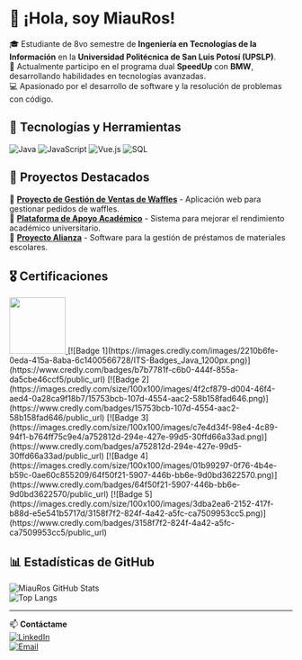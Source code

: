 # 👋 ¡Hola, soy MiauRos!

🎓 Estudiante de 8vo semestre de **Ingeniería en Tecnologías de la Información** en la **Universidad Politécnica de San Luis Potosí (UPSLP)**.  
🚀 Actualmente participo en el programa dual **SpeedUp** con **BMW**, desarrollando habilidades en tecnologías avanzadas.  
💻 Apasionado por el desarrollo de software y la resolución de problemas con código.  

## 🚀 Tecnologías y Herramientas  
![Java](https://img.shields.io/badge/Java-%23ED8B00.svg?style=for-the-badge&logo=openjdk&logoColor=white)
![JavaScript](https://img.shields.io/badge/JavaScript-%23F7DF1E.svg?style=for-the-badge&logo=javascript&logoColor=black)
![Vue.js](https://img.shields.io/badge/Vue.js-%234FC08D.svg?style=for-the-badge&logo=vuedotjs&logoColor=white)
![SQL](https://img.shields.io/badge/SQL-%2300f.svg?style=for-the-badge&logo=mysql&logoColor=white)

## 📌 Proyectos Destacados  
🔹 [**Proyecto de Gestión de Ventas de Waffles**](#) - Aplicación web para gestionar pedidos de waffles.  
🔹 [**Plataforma de Apoyo Académico**](#) - Sistema para mejorar el rendimiento académico universitario.  
🔹 [**Proyecto Alianza**](#) - Software para la gestión de préstamos de materiales escolares.  

## 🎖️ Certificaciones  
<a href="https://www.credly.com/badges/b7b7781f-c6b0-444f-855a-da5cbe46ccf5/public_url">
  <img src="https://images.credly.com/images/2210b6fe-0eda-415a-8aba-6c1400566728/ITS-Badges_Java_1200px.png" width="100">
</a>
[![Badge 1](https://images.credly.com/images/2210b6fe-0eda-415a-8aba-6c1400566728/ITS-Badges_Java_1200px.png)](https://www.credly.com/badges/b7b7781f-c6b0-444f-855a-da5cbe46ccf5/public_url)  
[![Badge 2](https://images.credly.com/size/100x100/images/4f2cf879-d004-46f4-aed4-0a28ca9f18b7/15753bcb-107d-4554-aac2-58b158fad646.png)](https://www.credly.com/badges/15753bcb-107d-4554-aac2-58b158fad646/public_url)  
[![Badge 3](https://images.credly.com/size/100x100/images/c7e4d34f-98e4-4c89-94f1-b764ff75c9e4/a752812d-294e-427e-99d5-30ffd66a33ad.png)](https://www.credly.com/badges/a752812d-294e-427e-99d5-30ffd66a33ad/public_url)  
[![Badge 4](https://images.credly.com/size/100x100/images/01b99297-0f76-4b4e-b59c-0ae60c855209/64f50f21-5907-446b-bb6e-9d0bd3622570.png)](https://www.credly.com/badges/64f50f21-5907-446b-bb6e-9d0bd3622570/public_url)  
[![Badge 5](https://images.credly.com/size/100x100/images/3dba2ea6-2152-417f-b88d-e5e541b5717d/3158f7f2-824f-4a42-a5fc-ca7509953cc5.png)](https://www.credly.com/badges/3158f7f2-824f-4a42-a5fc-ca7509953cc5/public_url)

## 📊 Estadísticas de GitHub  
![MiauRos GitHub Stats](https://github-readme-stats.vercel.app/api?username=MiauRos&show_icons=true&theme=radical)  
![Top Langs](https://github-readme-stats.vercel.app/api/top-langs/?username=MiauRos&layout=compact&theme=radical)

---

📫 **Contáctame**  
[![LinkedIn](https://img.shields.io/badge/LinkedIn-%230077B5.svg?style=for-the-badge&logo=linkedin&logoColor=white)](https://www.linkedin.com/in/mauricio-rosales-rodríguez-2600b823a)  
[![Email](https://img.shields.io/badge/Email-D14836.svg?style=for-the-badge&logo=gmail&logoColor=white)](mailto:rosales.c.mauricio@gmail.com)
